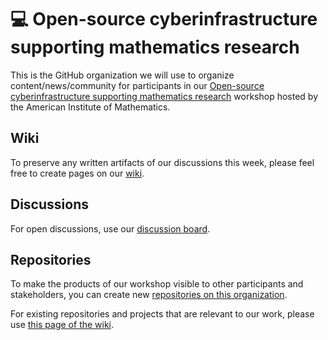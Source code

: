 # 💻 Open-source cyberinfrastructure supporting mathematics research

This is the GitHub organization we will use to organize content/news/community for
participants in our [Open-source cyberinfrastructure supporting mathematics research](https://aimath.org/workshops/upcoming/cyberinfrastructure/)
workshop hosted by the American Institute of Mathematics.

## Wiki

To preserve any written artifacts of our discussions this week, please feel free to create pages on our
[wiki](https://github.com/aim-cyber-workshop-2023/.github/wiki).

## Discussions

For open discussions, use our [discussion board](https://github.com/aim-cyber-workshop-2023/.github/discussions).

## Repositories

To make the products of our workshop visible to other participants and stakeholders,
you can create new [repositories on this organization](https://github.com/orgs/aim-cyber-workshop-2023/repositories).

For existing repositories and projects that are relevant to our work, please use
[this page of the wiki](https://github.com/aim-cyber-workshop-2023/.github/wiki/Related-repositories).
